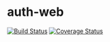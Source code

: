 # auth-web
[![Build Status](https://drone.aba-eve.com/api/badges/abaeve/auth-web/status.svg)](https://drone.aba-eve.com/abaeve/auth-web)
[![Coverage Status](https://coveralls.io/repos/github/abaeve/auth-web/badge.svg?branch=master)](https://coveralls.io/github/abaeve/auth-web?branch=master)